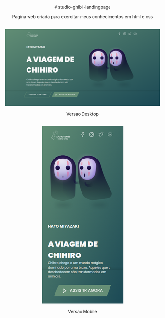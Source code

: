 <p style="text-align: center;"> 
  # studio-ghibli-landingpage
</p>
<div align="center">

  <p>Pagina web criada para exercitar meus conhecimentos em html e css
  </p>

  <br>

  <img src="./.github/desktop.png" alt="desktop">
  <p>
    Versao Desktop
  </p>

  <br>
  <img src="./.github/mobile.png" alt="mobile" style="max-height: 800px;">
  <p>
    Versao Mobile
  </p>
</div>
